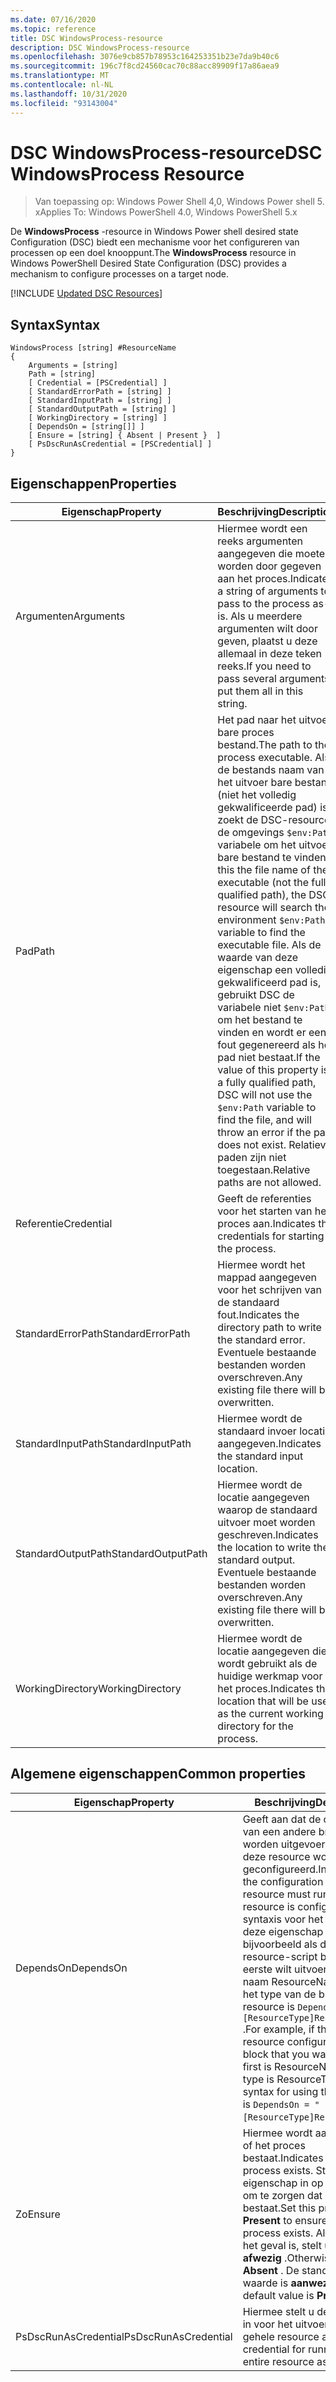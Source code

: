```yaml
---
ms.date: 07/16/2020
ms.topic: reference
title: DSC WindowsProcess-resource
description: DSC WindowsProcess-resource
ms.openlocfilehash: 3076e9cb857b78953c164253351b23e7da9b40c6
ms.sourcegitcommit: 196c7f8cd24560cac70c88acc89909f17a86aea9
ms.translationtype: MT
ms.contentlocale: nl-NL
ms.lasthandoff: 10/31/2020
ms.locfileid: "93143004"
---
```

# <a name="dsc-windowsprocess-resource"></a><span data-ttu-id="4e401-103">DSC WindowsProcess-resource</span><span class="sxs-lookup"><span data-stu-id="4e401-103">DSC WindowsProcess Resource</span></span>

> <span data-ttu-id="4e401-104">Van toepassing op: Windows Power Shell 4,0, Windows Power shell 5. x</span><span class="sxs-lookup"><span data-stu-id="4e401-104">Applies To: Windows PowerShell 4.0, Windows PowerShell 5.x</span></span>

<span data-ttu-id="4e401-105">De **WindowsProcess** -resource in Windows Power shell desired state Configuration (DSC) biedt een mechanisme voor het configureren van processen op een doel knooppunt.</span><span class="sxs-lookup"><span data-stu-id="4e401-105">The **WindowsProcess** resource in Windows PowerShell Desired State Configuration (DSC) provides a mechanism to configure processes on a target node.</span></span>

[!INCLUDE [Updated DSC Resources](../../../../../includes/dsc-resources.md)]

## <a name="syntax"></a><span data-ttu-id="4e401-106">Syntax</span><span class="sxs-lookup"><span data-stu-id="4e401-106">Syntax</span></span>

```Syntax
WindowsProcess [string] #ResourceName
{
    Arguments = [string]
    Path = [string]
    [ Credential = [PSCredential] ]
    [ StandardErrorPath = [string] ]
    [ StandardInputPath = [string] ]
    [ StandardOutputPath = [string] ]
    [ WorkingDirectory = [string] ]
    [ DependsOn = [string[]] ]
    [ Ensure = [string] { Absent | Present }  ]
    [ PsDscRunAsCredential = [PSCredential] ]
}
```

## <a name="properties"></a><span data-ttu-id="4e401-107">Eigenschappen</span><span class="sxs-lookup"><span data-stu-id="4e401-107">Properties</span></span>

|<span data-ttu-id="4e401-108">Eigenschap</span><span class="sxs-lookup"><span data-stu-id="4e401-108">Property</span></span> |<span data-ttu-id="4e401-109">Beschrijving</span><span class="sxs-lookup"><span data-stu-id="4e401-109">Description</span></span> |
|---|---|
|<span data-ttu-id="4e401-110">Argumenten</span><span class="sxs-lookup"><span data-stu-id="4e401-110">Arguments</span></span> |<span data-ttu-id="4e401-111">Hiermee wordt een reeks argumenten aangegeven die moeten worden door gegeven aan het proces.</span><span class="sxs-lookup"><span data-stu-id="4e401-111">Indicates a string of arguments to pass to the process as-is.</span></span> <span data-ttu-id="4e401-112">Als u meerdere argumenten wilt door geven, plaatst u deze allemaal in deze teken reeks.</span><span class="sxs-lookup"><span data-stu-id="4e401-112">If you need to pass several arguments, put them all in this string.</span></span> |
|<span data-ttu-id="4e401-113">Pad</span><span class="sxs-lookup"><span data-stu-id="4e401-113">Path</span></span> |<span data-ttu-id="4e401-114">Het pad naar het uitvoer bare proces bestand.</span><span class="sxs-lookup"><span data-stu-id="4e401-114">The path to the process executable.</span></span> <span data-ttu-id="4e401-115">Als de bestands naam van het uitvoer bare bestand (niet het volledig gekwalificeerde pad) is, zoekt de DSC-resource de omgevings `$env:Path` variabele om het uitvoer bare bestand te vinden.</span><span class="sxs-lookup"><span data-stu-id="4e401-115">If this the file name of the executable (not the fully qualified path), the DSC resource will search the environment `$env:Path` variable to find the executable file.</span></span> <span data-ttu-id="4e401-116">Als de waarde van deze eigenschap een volledig gekwalificeerd pad is, gebruikt DSC de variabele niet `$env:Path` om het bestand te vinden en wordt er een fout gegenereerd als het pad niet bestaat.</span><span class="sxs-lookup"><span data-stu-id="4e401-116">If the value of this property is a fully qualified path, DSC will not use the `$env:Path` variable to find the file, and will throw an error if the path does not exist.</span></span> <span data-ttu-id="4e401-117">Relatieve paden zijn niet toegestaan.</span><span class="sxs-lookup"><span data-stu-id="4e401-117">Relative paths are not allowed.</span></span> |
|<span data-ttu-id="4e401-118">Referentie</span><span class="sxs-lookup"><span data-stu-id="4e401-118">Credential</span></span> |<span data-ttu-id="4e401-119">Geeft de referenties voor het starten van het proces aan.</span><span class="sxs-lookup"><span data-stu-id="4e401-119">Indicates the credentials for starting the process.</span></span> |
|<span data-ttu-id="4e401-120">StandardErrorPath</span><span class="sxs-lookup"><span data-stu-id="4e401-120">StandardErrorPath</span></span> |<span data-ttu-id="4e401-121">Hiermee wordt het mappad aangegeven voor het schrijven van de standaard fout.</span><span class="sxs-lookup"><span data-stu-id="4e401-121">Indicates the directory path to write the standard error.</span></span> <span data-ttu-id="4e401-122">Eventuele bestaande bestanden worden overschreven.</span><span class="sxs-lookup"><span data-stu-id="4e401-122">Any existing file there will be overwritten.</span></span> |
|<span data-ttu-id="4e401-123">StandardInputPath</span><span class="sxs-lookup"><span data-stu-id="4e401-123">StandardInputPath</span></span> |<span data-ttu-id="4e401-124">Hiermee wordt de standaard invoer locatie aangegeven.</span><span class="sxs-lookup"><span data-stu-id="4e401-124">Indicates the standard input location.</span></span> |
|<span data-ttu-id="4e401-125">StandardOutputPath</span><span class="sxs-lookup"><span data-stu-id="4e401-125">StandardOutputPath</span></span> |<span data-ttu-id="4e401-126">Hiermee wordt de locatie aangegeven waarop de standaard uitvoer moet worden geschreven.</span><span class="sxs-lookup"><span data-stu-id="4e401-126">Indicates the location to write the standard output.</span></span> <span data-ttu-id="4e401-127">Eventuele bestaande bestanden worden overschreven.</span><span class="sxs-lookup"><span data-stu-id="4e401-127">Any existing file there will be overwritten.</span></span> |
|<span data-ttu-id="4e401-128">WorkingDirectory</span><span class="sxs-lookup"><span data-stu-id="4e401-128">WorkingDirectory</span></span> |<span data-ttu-id="4e401-129">Hiermee wordt de locatie aangegeven die wordt gebruikt als de huidige werkmap voor het proces.</span><span class="sxs-lookup"><span data-stu-id="4e401-129">Indicates the location that will be used as the current working directory for the process.</span></span> |

## <a name="common-properties"></a><span data-ttu-id="4e401-130">Algemene eigenschappen</span><span class="sxs-lookup"><span data-stu-id="4e401-130">Common properties</span></span>

|<span data-ttu-id="4e401-131">Eigenschap</span><span class="sxs-lookup"><span data-stu-id="4e401-131">Property</span></span> |<span data-ttu-id="4e401-132">Beschrijving</span><span class="sxs-lookup"><span data-stu-id="4e401-132">Description</span></span> |
|---|---|
|<span data-ttu-id="4e401-133">DependsOn</span><span class="sxs-lookup"><span data-stu-id="4e401-133">DependsOn</span></span> |<span data-ttu-id="4e401-134">Geeft aan dat de configuratie van een andere bron moet worden uitgevoerd voordat deze resource wordt geconfigureerd.</span><span class="sxs-lookup"><span data-stu-id="4e401-134">Indicates that the configuration of another resource must run before this resource is configured.</span></span> <span data-ttu-id="4e401-135">De syntaxis voor het gebruik van deze eigenschap is bijvoorbeeld als de ID van het resource-script blok dat u als eerste wilt uitvoeren, de naam ResourceName is en het type van de bron resource is `DependsOn = "[ResourceType]ResourceName"` .</span><span class="sxs-lookup"><span data-stu-id="4e401-135">For example, if the ID of the resource configuration script block that you want to run first is ResourceName and its type is ResourceType, the syntax for using this property is `DependsOn = "[ResourceType]ResourceName"`.</span></span> |
|<span data-ttu-id="4e401-136">Zo</span><span class="sxs-lookup"><span data-stu-id="4e401-136">Ensure</span></span> |<span data-ttu-id="4e401-137">Hiermee wordt aangegeven of het proces bestaat.</span><span class="sxs-lookup"><span data-stu-id="4e401-137">Indicates if the process exists.</span></span> <span data-ttu-id="4e401-138">Stel deze eigenschap in op **aanwezig** om te zorgen dat het proces bestaat.</span><span class="sxs-lookup"><span data-stu-id="4e401-138">Set this property to **Present** to ensure that the process exists.</span></span> <span data-ttu-id="4e401-139">Als dat niet het geval is, stelt u deze in op **afwezig** .</span><span class="sxs-lookup"><span data-stu-id="4e401-139">Otherwise, set it to **Absent** .</span></span> <span data-ttu-id="4e401-140">De standaard waarde is **aanwezig** .</span><span class="sxs-lookup"><span data-stu-id="4e401-140">The default value is **Present** .</span></span> |
|<span data-ttu-id="4e401-141">PsDscRunAsCredential</span><span class="sxs-lookup"><span data-stu-id="4e401-141">PsDscRunAsCredential</span></span> |<span data-ttu-id="4e401-142">Hiermee stelt u de referentie in voor het uitvoeren van de gehele resource als.</span><span class="sxs-lookup"><span data-stu-id="4e401-142">Sets the credential for running the entire resource as.</span></span> |
